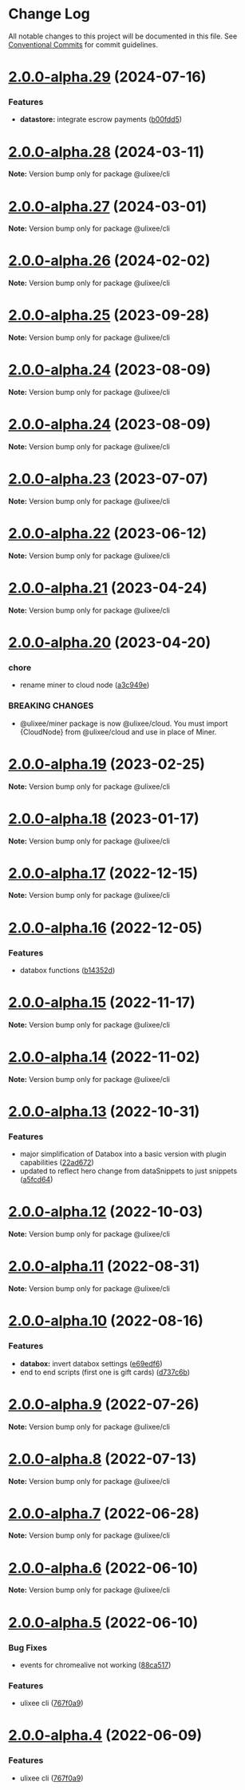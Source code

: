 # Change Log

All notable changes to this project will be documented in this file.
See [Conventional Commits](https://conventionalcommits.org) for commit guidelines.

# [2.0.0-alpha.29](https://github.com/ulixee/ulixee/compare/v2.0.0-alpha.28...v2.0.0-alpha.29) (2024-07-16)


### Features

* **datastore:** integrate escrow payments ([b00fdd5](https://github.com/ulixee/ulixee/commit/b00fdd52e36bc9480297639a5584a6f71d6890dd))





# [2.0.0-alpha.28](https://github.com/ulixee/ulixee/compare/v2.0.0-alpha.27...v2.0.0-alpha.28) (2024-03-11)

**Note:** Version bump only for package @ulixee/cli





# [2.0.0-alpha.27](https://github.com/ulixee/ulixee/compare/v2.0.0-alpha.26...v2.0.0-alpha.27) (2024-03-01)

**Note:** Version bump only for package @ulixee/cli





# [2.0.0-alpha.26](https://github.com/ulixee/ulixee/compare/v2.0.0-alpha.25...v2.0.0-alpha.26) (2024-02-02)

**Note:** Version bump only for package @ulixee/cli

# [2.0.0-alpha.25](https://github.com/ulixee/ulixee/compare/v2.0.0-alpha.24...v2.0.0-alpha.25) (2023-09-28)

**Note:** Version bump only for package @ulixee/cli

# [2.0.0-alpha.24](https://github.com/ulixee/ulixee/compare/v2.0.0-alpha.23...v2.0.0-alpha.24) (2023-08-09)

**Note:** Version bump only for package @ulixee/cli

# [2.0.0-alpha.24](https://github.com/ulixee/ulixee/compare/v2.0.0-alpha.23...v2.0.0-alpha.24) (2023-08-09)

**Note:** Version bump only for package @ulixee/cli

# [2.0.0-alpha.23](https://github.com/ulixee/ulixee/compare/v2.0.0-alpha.22...v2.0.0-alpha.23) (2023-07-07)

**Note:** Version bump only for package @ulixee/cli

# [2.0.0-alpha.22](https://github.com/ulixee/ulixee/compare/v2.0.0-alpha.21...v2.0.0-alpha.22) (2023-06-12)

**Note:** Version bump only for package @ulixee/cli

# [2.0.0-alpha.21](https://github.com/ulixee/ulixee/compare/v2.0.0-alpha.20...v2.0.0-alpha.21) (2023-04-24)

**Note:** Version bump only for package @ulixee/cli

# [2.0.0-alpha.20](https://github.com/ulixee/ulixee/compare/v2.0.0-alpha.19...v2.0.0-alpha.20) (2023-04-20)

### chore

- rename miner to cloud node ([a3c949e](https://github.com/ulixee/ulixee/commit/a3c949e4af806cc6a4acdd4b4b04305946add19b))

### BREAKING CHANGES

- @ulixee/miner package is now @ulixee/cloud.
  You must import {CloudNode} from @ulixee/cloud and use in place of Miner.

# [2.0.0-alpha.19](https://github.com/ulixee/ulixee/compare/v2.0.0-alpha.17...v2.0.0-alpha.19) (2023-02-25)

**Note:** Version bump only for package @ulixee/cli

# [2.0.0-alpha.18](https://github.com/ulixee/ulixee/compare/v2.0.0-alpha.17...v2.0.0-alpha.18) (2023-01-17)

**Note:** Version bump only for package @ulixee/cli

# [2.0.0-alpha.17](https://github.com/ulixee/ulixee/compare/v2.0.0-alpha.16...v2.0.0-alpha.17) (2022-12-15)

**Note:** Version bump only for package @ulixee/cli

# [2.0.0-alpha.16](https://github.com/ulixee/ulixee/compare/v2.0.0-alpha.15...v2.0.0-alpha.16) (2022-12-05)

### Features

- databox functions ([b14352d](https://github.com/ulixee/ulixee/commit/b14352d8160de6667e05bdbf86b6b6df32d056e4))

# [2.0.0-alpha.15](https://github.com/ulixee/ulixee/compare/v2.0.0-alpha.14...v2.0.0-alpha.15) (2022-11-17)

**Note:** Version bump only for package @ulixee/cli

# [2.0.0-alpha.14](https://github.com/ulixee/ulixee/compare/v2.0.0-alpha.13...v2.0.0-alpha.14) (2022-11-02)

**Note:** Version bump only for package @ulixee/cli

# [2.0.0-alpha.13](https://github.com/ulixee/ulixee/compare/v2.0.0-alpha.12...v2.0.0-alpha.13) (2022-10-31)

### Features

- major simplification of Databox into a basic version with plugin capabilities ([22ad672](https://github.com/ulixee/ulixee/commit/22ad672e06135049ab82fc8b3af274d9e72c278a))
- updated to reflect hero change from dataSnippets to just snippets ([a5fcd64](https://github.com/ulixee/ulixee/commit/a5fcd64b0e2fbd4fec77a539b65e4382bc259001))

# [2.0.0-alpha.12](https://github.com/ulixee/ulixee/compare/v2.0.0-alpha.11...v2.0.0-alpha.12) (2022-10-03)

**Note:** Version bump only for package @ulixee/cli

# [2.0.0-alpha.11](https://github.com/ulixee/ulixee/compare/v2.0.0-alpha.10...v2.0.0-alpha.11) (2022-08-31)

**Note:** Version bump only for package @ulixee/cli

# [2.0.0-alpha.10](https://github.com/ulixee/ulixee/compare/v2.0.0-alpha.9...v2.0.0-alpha.10) (2022-08-16)

### Features

- **databox:** invert databox settings ([e69edf6](https://github.com/ulixee/ulixee/commit/e69edf63453fe2a670b542a7691f4b1cf4c1028c))
- end to end scripts (first one is gift cards) ([d737c6b](https://github.com/ulixee/ulixee/commit/d737c6b847ebb017ec1a766ab5d025153b17f331))

# [2.0.0-alpha.9](https://github.com/ulixee/ulixee/compare/v2.0.0-alpha.8...v2.0.0-alpha.9) (2022-07-26)

**Note:** Version bump only for package @ulixee/cli

# [2.0.0-alpha.8](https://github.com/ulixee/ulixee/compare/v2.0.0-alpha.7...v2.0.0-alpha.8) (2022-07-13)

**Note:** Version bump only for package @ulixee/cli

# [2.0.0-alpha.7](https://github.com/ulixee/ulixee/compare/v2.0.0-alpha.6...v2.0.0-alpha.7) (2022-06-28)

**Note:** Version bump only for package @ulixee/cli

# [2.0.0-alpha.6](https://github.com/ulixee/ulixee/compare/v2.0.0-alpha.5...v2.0.0-alpha.6) (2022-06-10)

**Note:** Version bump only for package @ulixee/cli

# [2.0.0-alpha.5](https://github.com/ulixee/ulixee/compare/v2.0.0-alpha.3...v2.0.0-alpha.5) (2022-06-10)

### Bug Fixes

- events for chromealive not working ([88ca517](https://github.com/ulixee/ulixee/commit/88ca517875062ef2975eb441e5f3aa9e6bf6b2e6))

### Features

- ulixee cli ([767f0a9](https://github.com/ulixee/ulixee/commit/767f0a955587755df2f6a2e7042092023e68f7c6))

# [2.0.0-alpha.4](https://github.com/ulixee/ulixee/compare/v2.0.0-alpha.3...v2.0.0-alpha.4) (2022-06-09)

### Features

- ulixee cli ([767f0a9](https://github.com/ulixee/ulixee/commit/767f0a955587755df2f6a2e7042092023e68f7c6))
